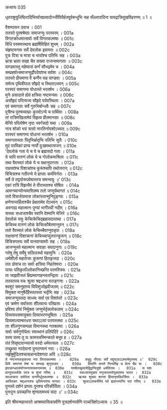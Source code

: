 अध्यायः 035

धृतराष्ट्रयुधिष्ठिरादिभिर्व्यासप्रसादोज्जीवितैर्हतपूर्वबन्धुभिः सह सँल्लापादिना यावद्रात्रिसुखविहरणम् ॥ 1 ॥

वैशम्पायन उवाच ।	001  
ततस्ते पुरषश्रेष्ठाः समाजग्मुः परस्परम् ।	001a  
विगतक्रोधमात्सर्याः सर्वे विगतकल्मषाः ॥	001c  
विधिं परममास्थाय ब्रह्मर्षिविहितं शुभम् ।	002a  
संहृष्टमनसः सर्वे देवलोक इवामराः ॥	002c  
पुत्रः पित्रा च मात्रा च भार्याश्च पतिभिः सह ।	003a  
भ्रात्रा भ्राता सखा चैव सख्या राजन्समागताः ॥	003c  
पाण्डवास्तु महेष्वासं कर्णं सौभद्रमेव च ।	004a  
सम्प्रहर्षात्समाजग्मुर्द्रौपदेयांश्च सर्वशः ॥	004c  
ततस्ते प्रीयमाणा वै कर्णेन सह पाण्डवाः ।	005a  
समेत्य पृथिवीपाल सौहृदे च स्थिताऽभवन् ॥	005c  
परस्परं समागम्य योधास्ते भरतर्षभ ।	006a  
मुनेः प्रसादात्ते ह्येवं क्षत्रिया नष्टमन्यवः ॥	006c  
असौहृदं परित्यज्य सौहृदे पर्यवस्थिताः ।	007a  
एवं समागताः सर्वे गुरुभिर्बान्धवैः सह ॥	007c  
पुत्रैश्च पुरुषव्याघ्राः कुरवोऽन्ये च पार्थिवाः ।	008a  
तां रात्रिमखिलामेवं विहृत्य प्रीतमानसाः ॥	008c  
मेनिरे परितोषेण नृपाः स्वर्गसदो यथा ।	009a  
नात्र शोको भयं त्रासो नारतिर्नायशोऽभवत् ॥	009c  
परस्परं समागम्य योधानां भरतर्षभ ।	010a  
समागतास्ताः पितृभिर्भ्रातृभिः पतिभिः सुतैः ।	010c  
मुदं परमिकां प्राप्य नार्यो दुःखमथात्यजन् ॥	010e  
'देवलोकं गता ये च ये च ब्रह्मसदो गताः ।	011a  
ये चापि वारुणं लोकं ये च गोलोकमाश्रिताः ॥	011c  
तथा वैवस्वतं लोकं ये च यक्षानुपागताः ।	012a  
राक्षसांश्च पिशाचांश्च कुरूंश्चापि तथोत्तरान् ॥	012c  
विचित्राश्च गतीरन्ये ये प्राप्ताः कर्मभिर्नराः ।	013a  
सर्वे ते तद्वयोरूपवेषास्तत्र समभ्ययुः ॥'	013c  
एकां रात्रिं विहृत्यैवं ते वीरास्ताश्च योषितः ।	014a  
आमन्त्र्यान्योन्यमाश्लिष्य ततो जग्मुर्यथागतं ॥	014c  
ततो विसर्जयामास लोकांस्तान्मुनिपुङ्गवः ।	015a  
क्षणेनान्तर्हिताश्चैव प्रेक्षतामेव तेऽभवन् ॥	015c  
अवगाह्य महात्मानः पुण्यां भागीरथीं नदीम् ।	016a  
सरथाः सध्वजाश्चैव स्वानि वेश्मानि भेजिरे ॥	016c  
देवलोकं ययुः केचित्केचिद्ब्रह्मसदस्तथा ।	017a  
केचिच्च वारुणं लोकं केचित्कौबेरमाप्नुवन् ॥	017c  
ततो वैवस्वतं लोकं केचिच्चैवाप्नुवन्नृपाः ।	018a  
राक्षसानां पिशाचानां केचिच्चाप्युत्तरान्कुरून् ॥	018c  
विचित्रगतयः सर्वे यानवाप्यामरैः सह ।	019a  
आजग्मुस्ते महात्मानः सवाहाः सपदानुगाः ॥	019c  
गतेषु तेषु सर्वेषु सलिलस्थो महामुनिः ।	020a  
धर्मशीलो महातेजाः कुरूणां हितकृत्तदा ।	020c  
ततः प्रोवाच ताः सर्वाः क्षत्रिया निहतेश्वराः ।	020e  
यायाः पतिकृताँल्लोकानिच्छन्ति परमस्त्रियः ।	021a  
ता जाह्नवीजलं क्षिप्रमवगाहन्त्वतन्द्रिताः ॥	021c  
ततस्तस्य वचः श्रुत्वा श्रद्दधाना वराङ्गनाः ।	022a  
श्वशुरं समनुज्ञाप्य विविशुर्जाह्नवीजलम् ॥	022c  
विमुक्ता मानुषैर्देहैस्ततस्ता भर्तृभिः सह ।	023a  
समाजग्मुस्तदा साध्व्यः सर्वा एव विशांपते ॥	023c  
एवं क्रमेण सर्वास्ताः शीलवत्यः पतिव्रताः ।	024a  
प्रविश्य तोयं निर्मुक्ता जग्मुर्भर्तृसलोकताम् ॥	024c  
दिव्यरूपसमायुक्ता दिव्याभरणभूषिताः ।	025a  
दिव्यमाल्याम्बरधरा यथाऽऽसां पतयस्तथा ॥	025c  
ताः शीलगुणसम्पन्ना विमानस्था गतक्लमाः ।	026a  
सर्वाः सर्वगुणोपेताः स्वस्थानं प्रतिपेदिरे ॥	026c  
यस्य यस्य तु यः कामस्तस्मिन्काले बभूव ह ।	027a  
तंतं विसृष्टवान्व्यासो वरदो धर्मवत्सलः ॥	027c  
तच्छ्रुत्वा नरदेवानां पुनरागमनं नराः ।	028a  
जहृषुर्मुदिताश्चासन्नानादेशगता अपि ॥	028c  
`ते नष्टभयसङ्कल्पा नरा विगतकल्मषाः ।	029a  
बभूवुः पौरवाः सर्वे तद्दृष्ट्वाऽऽश्चर्यमुत्तमम् ॥'	029c  
प्रियैः समागमं तेषां यः सम्यक् शृणुयान्नरः ।	030a  
प्रियाणि लभते नित्यमिह च प्रेत्य चैव सः ।	030c  
इष्टबान्धवसंयोगमनायासमनामयम् ॥	030e  
यश्चैतच्छ्रावयेद्विद्वान्विदुषो धर्मवित्तमः ।	031a  
स यशः प्राप्नुयाल्लोके परत्र च शुभां गतिम् ॥	031c  
स्वाध्याययुक्ता मनुजास्तपोयुक्ताश्च भारत ।	032a  
साध्वाचारा दमोपेता दाननिर्धूतकल्मषाः ॥	032c  
ऋजवः शुचयः शान्ता हिंसानृतविवर्जिताः ।	033a  
आस्तिकाः श्रद्दधानाश्च धृतिमन्तश्च मानवाः ।	033c  
श्रुत्वाऽऽश्चर्यमिदं पर्व ह्यवाप्स्यन्ति परां गतिम् ॥	033e  
`पुनस्ते दर्शनं प्राप्ताः पुनश्च परिकीर्तिताः ।	034a  
पुनःपुनः प्रयच्छन्ति शृण्वतामभयं सदा ॥' ॥	034c  

इति श्रीमन्महाभारते आश्रमवासिकपर्वणि पुत्रदर्शनपर्वणि पञ्चत्रिंशोऽध्यायः ॥ 35 ॥
